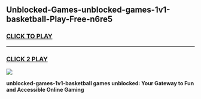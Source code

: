 
## Unblocked-Games-unblocked-games-1v1-basketball-Play-Free-n6re5
<h3>
<a href="https://premium76.site?title=unblocked-games-1v1-basketball&ref=18A1">CLICK TO PLAY</a></h3>
<hr>

<h3>
<a href="https://premium76.site?title=unblocked-games-1v1-basketball&ref=18A1">CLICK 2 PLAY</a>
  
</h3>

<a href="https://premium76.site?title=unblocked-games-1v1-basketball&ref=18A1"><img src="https://clearcache.store/games.png"></a>


**unblocked-games-1v1-basketball games unblocked: Your Gateway to Fun and Accessible Online Gaming**
